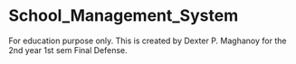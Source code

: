# School_Management_System
For education purpose only. This is created by Dexter P. Maghanoy for the 2nd year 1st sem Final Defense.
